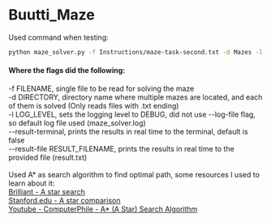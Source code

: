 # Buutti_Maze
 
Used command when testing:
```bash 
python maze_solver.py -f Instructions/maze-task-second.txt -d Mazes -l debug --result-terminal --result-file result.txt
```
<H4>Where the flags did the following:</H4>
-f FILENAME, single file to be read for solving the maze<br>
-d DIRECTORY, directory name where multiple mazes are located, and each of them is solved (Only reads files with .txt ending)<br>
-l LOG_LEVEL, sets the logging level to DEBUG, did not use --log-file flag, so default log file used (maze_solver.log)<br>
--result-terminal, prints the results in real time to the terminal, default is false<br>
--result-file RESULT_FILENAME, prints the results in real time to the provided file (result.txt)<br>
<br>
Used A* as search algorithm to find optimal path, some resources I used to learn about it:<br>
<a href=\"https://brilliant.org/wiki/a-star-search/\">Brilliant - A star search</a><br>
<a href=\"http://theory.stanford.edu/~amitp/GameProgramming/AStarComparison.html#the-a-star-algorithm/\">Stanford.edu - A star comparison</a><br>
<a href=\"https://www.youtube.com/watch?v=ySN5Wnu88nE&t=409s&ab_channel=Computerphile\">Youtube - ComputerPhile - A* (A Star) Search Algorithm</a>
